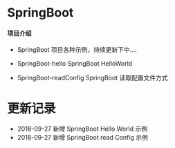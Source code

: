 # SpringBoot

#### 项目介绍
- SpringBoot 项目各种示例，持续更新下中....

- SpringBoot-hello          SpringBoot HelloWorld 
- SpringBoot-readConfig     SpringBoot 读取配置文件方式


# 更新记录

- 2018-09-27 新增 SpringBoot Hello World 示例
- 2018-09-27 新增 SpringBoot read Config 示例


